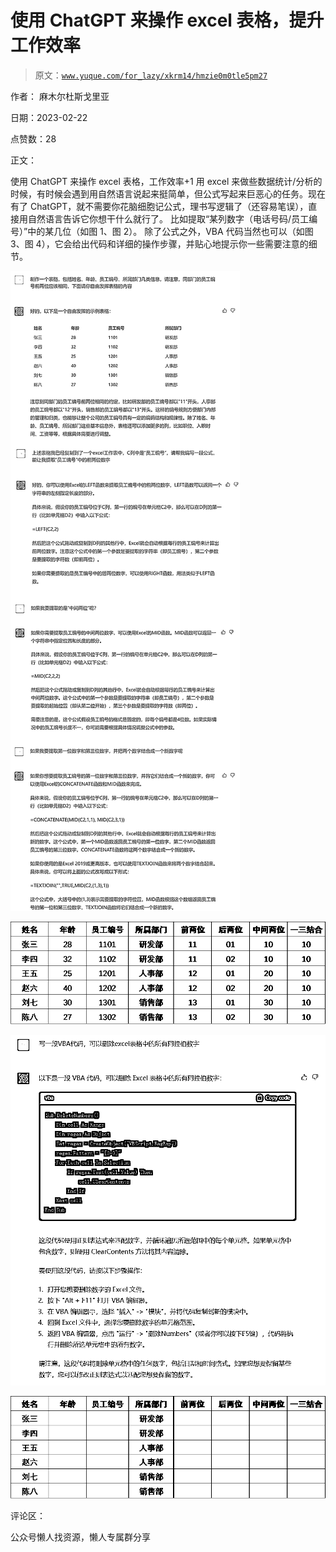 # 使用 ChatGPT 来操作 excel 表格，提升工作效率

> 原文：[`www.yuque.com/for_lazy/xkrm14/hmzie0m0tle5pm27`](https://www.yuque.com/for_lazy/xkrm14/hmzie0m0tle5pm27)



作者： 麻木尔杜斯戈里亚



日期：2023-02-22



点赞数：28

<ne-card data-card-name="hr" data-card-type="block" id="lD0qz" data-event-boundary="card">

正文：



使用 ChatGPT 来操作 excel 表格，工作效率+1 用 excel 来做些数据统计/分析的时候，有时候会遇到用自然语言说起来挺简单，但公式写起来巨恶心的任务。现在有了 ChatGPT，就不需要你花脑细胞记公式，理书写逻辑了（还容易笔误），直接用自然语言告诉它你想干什么就行了。 比如提取“某列数字（电话号码/员工编号）”中的某几位（如图 1、图 2）。 除了公式之外，VBA 代码当然也可以（如图 3、图 4），它会给出代码和详细的操作步骤，并贴心地提示你一些需要注意的细节。



<ne-card data-card-name="image" data-card-type="inline" id="Vgoc7" data-event-boundary="card">![](img/ce7fefe42c06a07132d616a34d7f4c4c.png)</ne-card>



<ne-card data-card-name="image" data-card-type="inline" id="gZfD5" data-event-boundary="card">![](img/ae595c5fea8bb5a9bef9e276a1636803.png)</ne-card>



<ne-card data-card-name="image" data-card-type="inline" id="F8flD" data-event-boundary="card">![](img/1dc793ddde73d0dfb16d97b4ccc6d788.png)</ne-card>



<ne-card data-card-name="image" data-card-type="inline" id="kn2oI" data-event-boundary="card">![](img/023ea4c34271f7390ddf6b0e8fe094e7.png)</ne-card>

<ne-card data-card-name="hr" data-card-type="block" id="Eg97E" data-event-boundary="card">

评论区：

<ne-card data-card-name="hr" data-card-type="block" id="qtGVp" data-event-boundary="card">

公众号懒人找资源，懒人专属群分享

</ne-card></ne-card></ne-card>